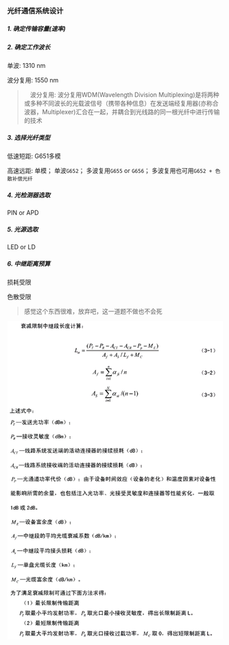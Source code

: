 ### 光纤通信系统设计

##### 1. 确定传输容量(速率)

##### 2. 确定工作波长

单波: 1310 nm

波分复用: 1550 nm

>　波分复用: 波分复用WDM(Wavelength Division Multiplexing)是将两种或多种不同波长的光载波信号（携带各种信息）在发送端经复用器(亦称合波器，Multiplexer)汇合在一起，并耦合到光线路的同一根光纤中进行传输的技术

##### 3. 选择光纤类型

低速短距: G651多模

高速远距: 单模； 单波`G652`； 多波复用`G655` or `G656`； 多波复用也可用`G652 + 色散补偿光纤`

##### 4. 光检测器选取

PIN or APD

##### 5. 光源选取

LED or LD

##### 6. 中继距离预算

损耗受限

色散受限

> 感觉这个东西很难，放弃吧，这一道题不做也不会死

![](/assets/衰减限制距离公式.png)